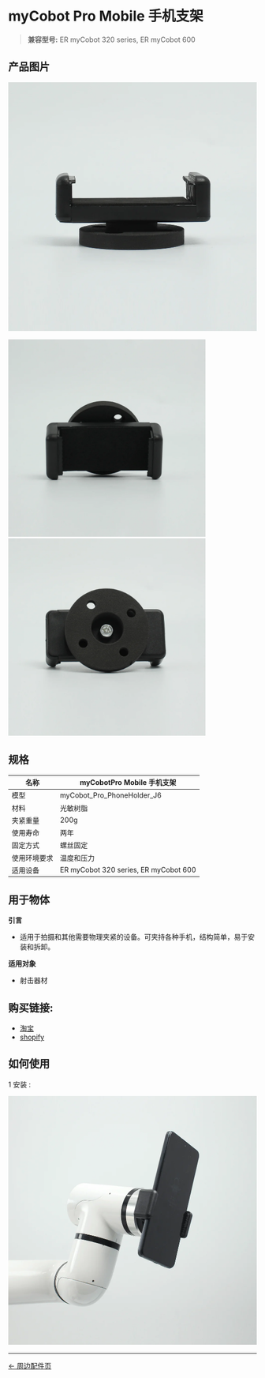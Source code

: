 # myCobot Pro Mobile 手机支架

> **兼容型号:** ER myCobot 320 series, ER myCobot 600

## 产品图片

<img src="../../../resources/1-ProductIntroduction/1.4/1.4.4-Holder/2-PhoneHoldPro/myCobot_Pro_PhoneHolder_J6-4.jpg" alt="img-1" width="800" height=“auto” /> <br>

<img src="../../../resources/1-ProductIntroduction/1.4/1.4.4-Holder/2-PhoneHoldPro/myCobot_Pro_PhoneHolder_J6-2.jpg" alt="img-2" width="400" height="auto" />
<img src="../../../resources/1-ProductIntroduction/1.4/1.4.4-Holder/2-PhoneHoldPro/myCobot_Pro_PhoneHolder_J6-3.jpg" alt="img-2" width="400" height="auto" />

## 规格

| **名称**     | **myCobotPro Mobile 手机支架**        |
| ------------ | ------------------------------------- |
| 模型         | myCobot_Pro_PhoneHolder_J6            |
| 材料         | 光敏树脂                              |
| 夹紧重量     | 200g                                  |
| 使用寿命     | 两年                                  |
| 固定方式     | 螺丝固定                              |
| 使用环境要求 | 温度和压力                            |
| 适用设备     | ER myCobot 320 series, ER myCobot 600 |

## 用于物体

**引言**

- 适用于拍摄和其他需要物理夹紧的设备。可夹持各种手机，结构简单，易于安装和拆卸。

**适用对象**

- 射击器材

## 购买链接:

- [淘宝](https://shop504055678.taobao.com)
- [shopify](https://shop-elephantrobotics-com.translate.goog/collections/mycobot-pro-600/products/mycobot-pro-adaptive-gripper-black-white-for-mycobot-320-mycobot-pro-600-%E7%9A%84%E5%89%AF%E6%9C%AC?_x_tr_sl=auto&_x_tr_tl=zh-CN)

## 如何使用

1 安装 : <br>

<img src="../../../resources/1-ProductIntroduction/1.4/1.4.4-Holder/2-PhoneHoldPro/myCobot_Pro_PhoneHolder_J6-1.jpg" alt="img-1" width="800" height=“auto” /> <br>

---

[← 周边配件页](../README.md#holder)
